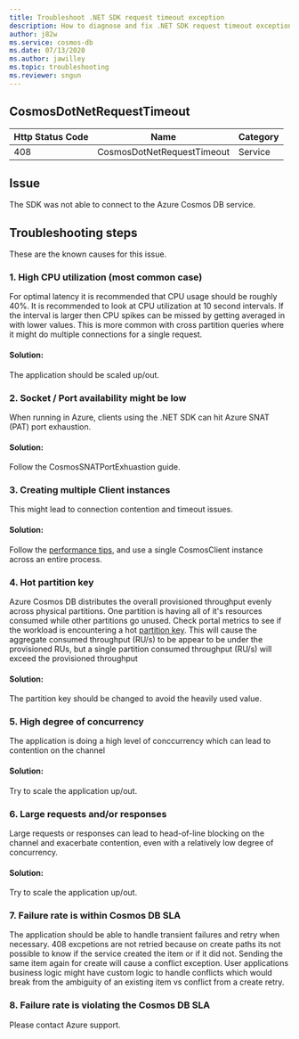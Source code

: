 ```yaml
---
title: Troubleshoot .NET SDK request timeout exception
description: How to diagnose and fix .NET SDK request timeout exception
author: j82w
ms.service: cosmos-db
ms.date: 07/13/2020
ms.author: jawilley
ms.topic: troubleshooting
ms.reviewer: sngun
---
```


## CosmosDotNetRequestTimeout

| Http Status Code | Name | Category |
|---|---|---|
|408|CosmosDotNetRequestTimeout|Service|

## Issue

The SDK was not able to connect to the Azure Cosmos DB service.

## Troubleshooting steps
These are the known causes for this issue.

### 1. High CPU utilization (most common case)
For optimal latency it is recommended that CPU usage should be roughly 40%. It is recommended to look at CPU utilization at 10 second intervals. If the interval is larger then CPU spikes can be missed by getting averaged in with lower values. This is more common with cross partition queries where it might do multiple connections for a single request.

#### Solution:
The application should be scaled up/out.

### 2. Socket / Port availability might be low
When running in Azure, clients using the .NET SDK can hit Azure SNAT (PAT) port exhaustion.

#### Solution:
Follow the CosmosSNATPortExhuastion guide.

### 3. Creating multiple Client instances
This might lead to connection contention and timeout issues.

#### Solution:
Follow the [performance tips](https://docs.microsoft.com/azure/cosmos-db/performance-tips), and use a single CosmosClient instance across an entire process.

### 4. Hot partition key
Azure Cosmos DB distributes the overall provisioned throughput evenly across physical partitions. One partition is having all of it's resources consumed while other partitions go unused. Check portal metrics to see if the workload is encountering a hot [partition key](https://docs.microsoft.com/azure/cosmos-db/partition-data). This will cause the aggregate consumed throughput (RU/s) to be appear to be under the provisioned RUs, but a single partition consumed throughput (RU/s) will exceed the provisioned throughput

#### Solution:
The partition key should be changed to avoid the heavily used value.

### 5. High degree of concurrency
The application is doing a high level of conccurrency which can lead to contention on the channel

#### Solution:
Try to scale the application up/out.

### 6. Large requests and/or responses
Large requests or responses can lead to head-of-line blocking on the channel and exacerbate contention, even with a relatively low degree of concurrency.

#### Solution:
Try to scale the application up/out.

### 7. Failure rate is within Cosmos DB SLA
The application should be able to handle transient failures and retry when necessary. 408 excpetions are not retried because on create paths its not possible to know if the service created the item or if it did not. Sending the same item again for create will cause a conflict exception. User applications business logic might have custom logic to handle conflicts which would break from the ambiguity of an existing item vs conflict from a create retry.

### 8. Failure rate is violating the Cosmos DB SLA
Please contact Azure support.